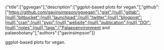 {"title":["ggvegan"],"description":["ggplot-based plots for vegan."],"github":["https://github.com/gavinsimpson/ggvegan"],"gist":[null],"gitlab":[null],"bitbucket":[null],"launchpad":[null],"twitter":[null],"blogpost":[null],"cran":[null],"pypi":[null],"website":[null],"publication":[null],"DOI":[null],"notes":[null],"tags":["Palaeoenvironment and palaeobotany"],"authors":["gavinsimpson"]}

ggplot-based plots for vegan.